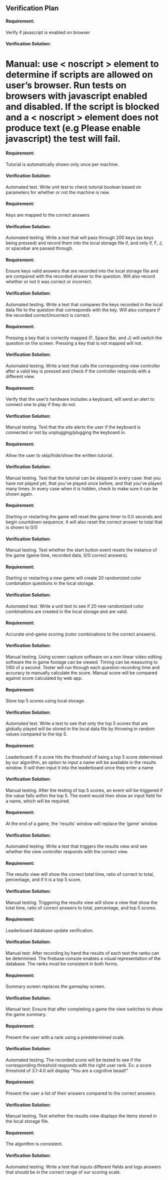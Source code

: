 ## Verification Plan

#### Requirement:

Verify if javascript is enabled on browser

#### Verification Solution:

Manual: use < noscript > element to determine if scripts are allowed on user’s browser. Run tests on browsers with javascript enabled and disabled. If the script is blocked and a < noscript > element does not produce text (e.g Please enable javascript) the test will fail. 
======

#### Requirement:

Tutorial is automatically shown only once per machine.

#### Verification Solution:

Automated test. Write unit test to check tutorial boolean based on parameters for whether or not the machine is new.


#### Requirement:

Keys are mapped to the correct answers

#### Verification Solution:

Automated testing. Write a test that will pass through 200 keys (as keys being pressed) and record them into the local storage file if, and only if, F, J, or spacebar are passed through. 


#### Requirement:

Ensure keys valid answers that are recorded into the local storage file and are compared with the recorded answer to the question. Will also record whether or not it was correct or incorrect.

#### Verification Solution:

Automated testing. Write a test that compares the keys recorded in the local data file to the question that corresponds with the key. Will also compare if the recorded correct/incorrect is correct.


#### Requirement:

Pressing a key that is correctly mapped (F, Space Bar, and J) will switch the question on the screen. Pressing a key that is not mapped will not.

#### Verification Solution:

Automated testing. Write a test that calls the corresponding view controller after a valid key is pressed and check if the controller responds with a different view.


#### Requirement:

Verify that the user’s hardware includes a keyboard, will send an alert to connect one to play if they do not.

#### Verification Solution:

Manual testing. Test that the site alerts the user if the keyboard is connected or not by unplugging/plugging the keyboard in.


#### Requirement:

Allow the user to skip/hide/show the written tutorial.

#### Verification Solution:

Manual testing. Test that the tutorial can be skipped in every case: that you have not played yet, that you’ve played once before, and that you’ve played many times. In every case when it is hidden, check to make sure it can be shown again.


#### Requirement:

Starting or restarting the game will reset the game timer to 0.0 seconds and begin countdown sequence. It will also reset the correct answer to total that is shown to 0/0

#### Verification Solution:

Manual testing. Test whether the start button event resets the instance of the game (game time, recorded data, 0/0 correct answers).


#### Requirement:

Starting or restarting a new game will create 20 randomized color combination questions in the local storage.

#### Verification Solution:

Automated test. Write a unit test to see if 20 new randomized color combinations are created in the local storage and are valid.


#### Requirement:

Accurate end-game scoring (color combinations to the correct answers).

#### Verification Solution:

Manual testing. Using screen capture software on a non linear video editing software the in game footage can be viewed. Timing can be measuring to 1/60 of a second. Tester will run through each question recording time and accuracy to manually calculate the score. Manual score will be compared against score calculated by web app.


#### Requirement:

Store top 5 scores using local storage.

#### Verification Solution:

Automated test. Write a test to see that only the top 5 scores that are globally played will be stored in the local data file by throwing in random values compared to the top 5.


#### Requirement:

Leaderboard: If a score hits the threshold of being a top 5 score determined by our algorithm, an option to input a name will be available in the results window. It will then input it into the leaderboard once they enter a name

#### Verification Solution:

Manual testing. After the testing of top 5 scores, an event will be triggered if the value falls within the top 5. The event would then show an input field for a name, which will be required.


#### Requirement:

At the end of a game, the ‘results’ window will replace the ‘game’ window. 

#### Verification Solution:

Automated testing. Write a test that triggers the results view and see whether the view controller responds with the correct view.


#### Requirement:

The results view will show the correct total time, ratio of correct to total, percentage, and if it is a top 5 score.

#### Verification Solution:

Manual testing. Triggering the results view will show a view that show the total time, ratio of correct answers to total, percentage, and top 5 scores.


#### Requirement:

Leaderboard database update verification.

#### Verification Solution:

Manual test: After recording by hand the results of each test the ranks can be determined. The firebase console enables a visual representation of the database. The ranks must be consistent in both forms. 


#### Requirement:

Summary screen replaces the gameplay screen.

#### Verification Solution:

Manual test: Ensure that after completing a game the view switches to show the game summary.


#### Requirement:

Present the user with a rank using a predetermined scale.

#### Verification Solution:

Automated testing. The recorded score will be tested to see if the corresponding threshold responds with the right user rank. Ex: a score threshold of 3.1-4.0 will display “You are a cognitive beast!”


#### Requirement:

Present the user a list of their answers compared to the correct answers.

#### Verification Solution:

Manual testing. Test whether the results view displays the items stored in the local storage file.


#### Requirement:

The algorithm is consistent.

#### Verification Solution:

Automated testing. Write a test that inputs different fields and logs answers that should be in the correct range of our scoring scale.



